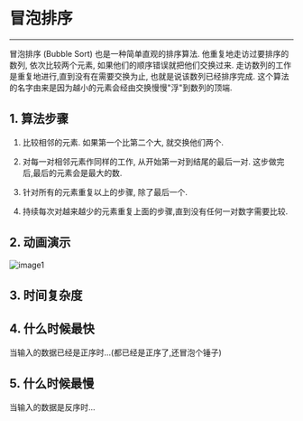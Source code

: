 # 冒泡排序
---
冒泡排序 (Bubble Sort) 也是一种简单直观的排序算法. 他重复地走访过要排序的数列, 依次比较两个元素, 如果他们的顺序错误就把他们交换过来. 走访数列的工作是重复地进行,直到没有在需要交换为止, 也就是说该数列已经排序完成. 这个算法的名字由来是因为越小的元素会经由交换慢慢"浮"到数列的顶端.

## 1. 算法步骤

1. 比较相邻的元素. 如果第一个比第二个大, 就交换他们两个.

2. 对每一对相邻元素作同样的工作, 从开始第一对到结尾的最后一对. 这步做完后,最后的元素会是最大的数. 

3. 针对所有的元素重复以上的步骤, 除了最后一个. 

4. 持续每次对越来越少的元素重复上面的步骤,直到没有任何一对数字需要比较.

## 2. 动画演示

![image1](https://github.com/hustcc/JS-Sorting-Algorithm/raw/master/res/bubbleSort.gif)

## 3. 时间复杂度


## 4. 什么时候最快

当输入的数据已经是正序时...(都已经是正序了,还冒泡个锤子)

## 5. 什么时候最慢

当输入的数据是反序时...